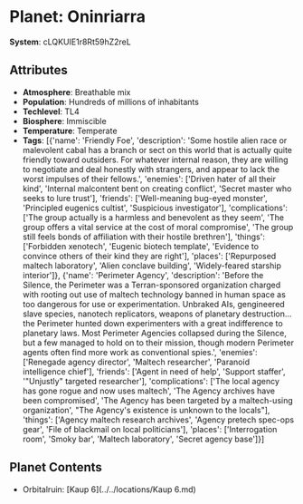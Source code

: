 # Planet: Oninriarra

**System**: cLQKUIE1r8Rt59hZ2reL

## Attributes
- **Atmosphere**: Breathable mix
- **Population**: Hundreds of millions of inhabitants
- **Techlevel**: TL4
- **Biosphere**: Immiscible
- **Temperature**: Temperate
- **Tags**: [{'name': 'Friendly Foe', 'description': 'Some hostile alien race or malevolent cabal has a branch or sect on this world that is actually quite friendly toward outsiders. For whatever internal reason, they are willing to negotiate and deal honestly with strangers, and appear to lack the worst impulses of their fellows.', 'enemies': ['Driven hater of all their kind', 'Internal malcontent bent on creating conflict', 'Secret master who seeks to lure trust'], 'friends': ['Well-meaning bug-eyed monster', 'Principled eugenics cultist', 'Suspicious investigator'], 'complications': ['The group actually is a harmless and benevolent as they seem', 'The group offers a vital service at the cost of moral compromise', 'The group still feels bonds of affiliation with their hostile brethren'], 'things': ['Forbidden xenotech', 'Eugenic biotech template', 'Evidence to convince others of their kind they are right'], 'places': ['Repurposed maltech laboratory', 'Alien conclave building', 'Widely-feared starship interior']}, {'name': 'Perimeter Agency', 'description': 'Before the Silence, the Perimeter was a Terran-sponsored organization charged with rooting out use of maltech technology banned in human space as too dangerous for use or experimentation. Unbraked AIs, gengineered slave species, nanotech replicators, weapons of planetary destruction... the Perimeter hunted down experimenters with a great indifference to planetary laws. Most Perimeter Agencies collapsed during the Silence, but a few managed to hold on to their mission, though modern Perimeter agents often find more work as conventional spies.', 'enemies': ['Renegade agency director', 'Maltech researcher', 'Paranoid intelligence chief'], 'friends': ['Agent in need of help', 'Support staffer', '"Unjustly" targeted researcher'], 'complications': ['The local agency has gone rogue and now uses maltech', 'The Agency archives have been compromised', 'The Agency has been targeted by a maltech-using organization', "The Agency's existence is unknown to the locals"], 'things': ['Agency maltech research archives', 'Agency pretech spec-ops gear', 'File of blackmail on local politicians'], 'places': ['Interrogation room', 'Smoky bar', 'Maltech laboratory', 'Secret agency base']}]

## Planet Contents
- Orbitalruin: [Kaup 6](../../locations/Kaup 6.md)

